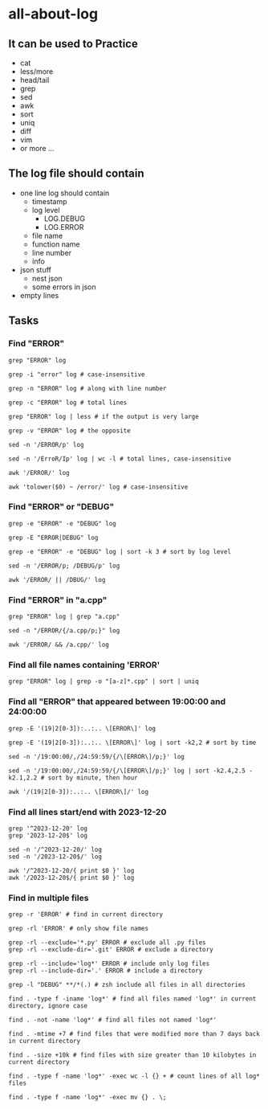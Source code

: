 # all-about-log
## It can be used to Practice
* cat
* less/more
* head/tail
* grep
* sed
* awk
* sort
* uniq
* diff
* vim
* or more ...

## The log file should contain

* one line log should contain
  * timestamp
  * log level
    * LOG.DEBUG
    * LOG.ERROR
  * file name
  * function name
  * line number
  * info
* json stuff
  * nest json
  * some errors in json
* empty lines

## Tasks

### Find "ERROR"

```shell
grep "ERROR" log
```

```shell
grep -i "error" log # case-insensitive
```

```shell
grep -n "ERROR" log # along with line number
```
```shell
grep -c "ERROR" log # total lines
```
```shell
grep "ERROR" log | less # if the output is very large
```

```shell
grep -v "ERROR" log # the opposite
```

```shell
sed -n '/ERROR/p' log
```

```shell
sed -n '/ErroR/Ip' log | wc -l # total lines, case-insensitive
```

```shell
awk '/ERROR/' log
```

```shell
awk 'tolower($0) ~ /error/' log # case-insensitive
```

### Find "ERROR" or "DEBUG"

```shell
grep -e "ERROR" -e "DEBUG" log
```

```shell
grep -E "ERROR|DEBUG" log
```

```shell
grep -e "ERROR" -e "DEBUG" log | sort -k 3 # sort by log level
```

```shell
sed -n '/ERROR/p; /DEBUG/p' log
```

```shell
awk '/ERROR/ || /DBUG/' log
```

### Find  "ERROR" in "a.cpp"

```shell
grep "ERROR" log | grep "a.cpp"
```

```shell
sed -n "/ERROR/{/a.cpp/p;}" log
```

```shell
awk '/ERROR/ && /a.cpp/' log
```

### Find all file names containing 'ERROR'

```shell
grep "ERROR" log | grep -o "[a-z]*.cpp" | sort | uniq
```

### Find  all "ERROR" that appeared between 19:00:00 and 24:00:00

```shell
grep -E '(19|2[0-3]):..:.. \[ERROR\]' log
```

```shell
grep -E '(19|2[0-3]):..:.. \[ERROR\]' log | sort -k2,2 # sort by time
```

```shell
sed -n '/19:00:00/,/24:59:59/{/\[ERROR\]/p;}' log
```

```shell
sed -n '/19:00:00/,/24:59:59/{/\[ERROR\]/p;}' log | sort -k2.4,2.5 -k2.1,2.2 # sort by minute, then hour
```

```shell
awk '/(19|2[0-3]):..:.. \[ERROR\]/' log
```

### Find all lines start/end with 2023-12-20

```shell
grep '^2023-12-20' log
grep '2023-12-20$' log
```

```shell
sed -n '/^2023-12-20/' log
sed -n '/2023-12-20$/' log
```

```shell
awk '/^2023-12-20/{ print $0 }' log
awk '/2023-12-20$/{ print $0 }' log
```

### Find in multiple files

```shell
grep -r 'ERROR' # find in current directory
```

```shell
grep -rl 'ERROR' # only show file names
```

```shell
grep -rl --exclude='*.py' ERROR # exclude all .py files
grep -rl --exclude-dir='.git' ERROR # exclude a directory
```

```shell
grep -rl --include='log*' ERROR # include only log files
grep -rl --include-dir='.' ERROR # include a directory
```

```shell
grep -l "DEBUG" **/*(.) # zsh include all files in all directories
```

```shell
find . -type f -iname 'log*' # find all files named 'log*' in current directory, ignore case
```

```shell
find . -not -name 'log*' # find all files not named 'log*'
```

```shell
find . -mtime +7 # find files that were modified more than 7 days back in current directory
```

```shell
find . -size +10k # find files with size greater than 10 kilobytes in current directory
```

```shell
find . -type f -name 'log*' -exec wc -l {} + # count lines of all log* files
```

```shell
find . -type f -name 'log*' -exec mv {} . \;
```




